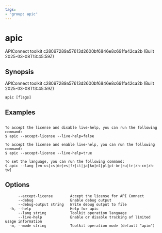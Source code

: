 ```yaml
---
tags:
- "group: apic"
---
```

# apic

APIConnect toolkit c28097289a57613d2600bf6846e8c691fa42ca2b (Built 2025-03-08T13:45:59Z)


## Synopsis

APIConnect toolkit c28097289a57613d2600bf6846e8c691fa42ca2b (Built 2025-03-08T13:45:59Z)


```
apic [flags]
```


## Examples

```

To accept the license and disable live-help, you can run the following command:
$ apic --accept-license --live-help=false

To accept the license and enable live-help, you can run the following command:
$ apic --accept-license --live-help=true

To set the language, you can run the following command:
$ apic --lang [en-us|cs|de|es|fr|it|ja|ko|nl|pl|pt-br|ru|tr|zh-cn|zh-tw]
```

## Options

```
      --accept-license        Accept the license for API Connect
      --debug                 Enable debug output
      --debug-output string   Write debug output to file
  -h, --help                  Help for apic
      --lang string           Toolkit operation language
      --live-help             Enable or disable tracking of limited usage information
  -m, --mode string           Toolkit operation mode (default "apim")
```
